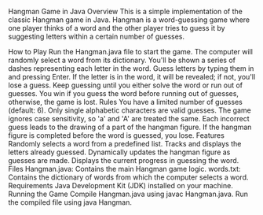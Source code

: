 Hangman Game in Java
Overview
This is a simple implementation of the classic Hangman game in Java. Hangman is a word-guessing game where one player thinks of a word and the other player tries to guess it by suggesting letters within a certain number of guesses.

How to Play
Run the Hangman.java file to start the game.
The computer will randomly select a word from its dictionary.
You'll be shown a series of dashes representing each letter in the word.
Guess letters by typing them in and pressing Enter.
If the letter is in the word, it will be revealed; if not, you'll lose a guess.
Keep guessing until you either solve the word or run out of guesses.
You win if you guess the word before running out of guesses, otherwise, the game is lost.
Rules
You have a limited number of guesses (default: 6).
Only single alphabetic characters are valid guesses.
The game ignores case sensitivity, so 'a' and 'A' are treated the same.
Each incorrect guess leads to the drawing of a part of the hangman figure.
If the hangman figure is completed before the word is guessed, you lose.
Features
Randomly selects a word from a predefined list.
Tracks and displays the letters already guessed.
Dynamically updates the hangman figure as guesses are made.
Displays the current progress in guessing the word.
Files
Hangman.java: Contains the main Hangman game logic.
words.txt: Contains the dictionary of words from which the computer selects a word.
Requirements
Java Development Kit (JDK) installed on your machine.
Running the Game
Compile Hangman.java using javac Hangman.java.
Run the compiled file using java Hangman.
